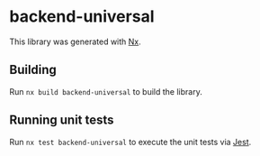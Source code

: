 # backend-universal

This library was generated with [Nx](https://nx.dev).

## Building

Run `nx build backend-universal` to build the library.

## Running unit tests

Run `nx test backend-universal` to execute the unit tests via [Jest](https://jestjs.io).
